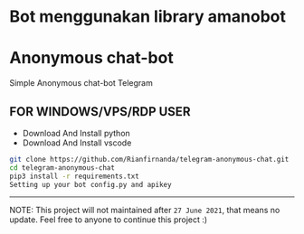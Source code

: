 
# Bot menggunakan library amanobot

# Anonymous chat-bot

Simple Anonymous chat-bot Telegram


## FOR WINDOWS/VPS/RDP USER

* Download And Install python
* Download And Install vscode 
```bash
git clone https://github.com/Rianfirnanda/telegram-anonymous-chat.git
cd telegram-anonymous-chat
pip3 install -r requirements.txt
Setting up your bot config.py and apikey
```

---------


NOTE: This project will not maintained after `27 June 2021`, that means no update. Feel free to anyone to continue this project :)
